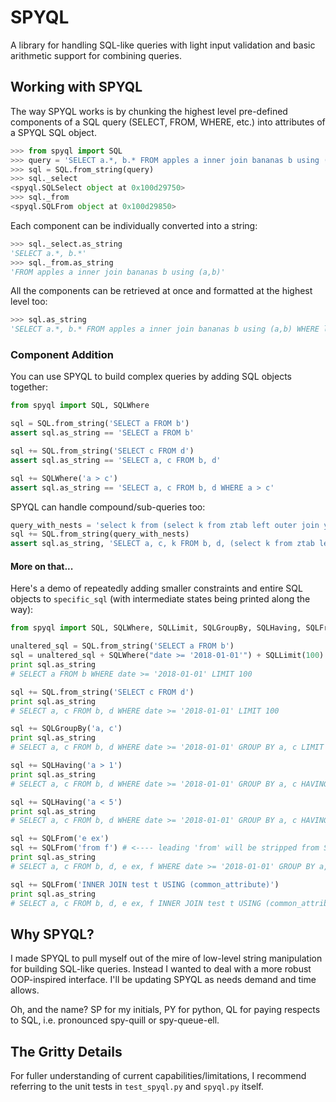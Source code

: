 # SPYQL
A library for handling SQL-like queries with light input validation and basic arithmetic support for combining queries.

## Working with SPYQL
The way SPYQL works is by chunking the highest level pre-defined components of a SQL query (SELECT, FROM, WHERE, etc.) into attributes of a SPYQL SQL object.
```python
>>> from spyql import SQL
>>> query = 'SELECT a.*, b.* FROM apples a inner join bananas b using (c,d) WHERE length(a.y) != length(b.z) and length(a.y) > 2 GROUP BY a.y HAVING count(a.y)<5 ORDER BY b.z LIMIT 15'
>>> sql = SQL.from_string(query)
>>> sql._select
<spyql.SQLSelect object at 0x100d29750>
>>> sql._from
<spyql.SQLFrom object at 0x100d29850>
```
Each component can be individually converted into a string:
```python
>>> sql._select.as_string
'SELECT a.*, b.*'
>>> sql._from.as_string
'FROM apples a inner join bananas b using (a,b)'
```
All the components can be retrieved at once and formatted at the highest level too:
```python
>>> sql.as_string
'SELECT a.*, b.* FROM apples a inner join bananas b using (a,b) WHERE length(a.y) != length(b.z) and length(a.y) > 2 GROUP BY a.y HAVING count(a.y)<5 ORDER BY b.z LIMIT 15'
```
### Component Addition
You can use SPYQL to build complex queries by adding SQL objects together:
```python
from spyql import SQL, SQLWhere

sql = SQL.from_string('SELECT a FROM b')
assert sql.as_string == 'SELECT a FROM b'

sql += SQL.from_string('SELECT c FROM d')
assert sql.as_string == 'SELECT a, c FROM b, d'

sql += SQLWhere('a > c')
assert sql.as_string == 'SELECT a, c FROM b, d WHERE a > c'
```
SPYQL can handle compound/sub-queries too:
```python
query_with_nests = 'select k from (select k from ztab left outer join ytab using (date)) tabk where k in (select k from ytab where k > 5)'
sql += SQL.from_string(query_with_nests)
assert sql.as_string, 'SELECT a, c, k FROM b, d, (select k from ztab left outer join ytab using (date)) tabk WHERE a > c and k in (select k from ytab where k > 5)'
```
#### More on that...
Here's a demo of repeatedly adding smaller constraints and entire SQL objects to `specific_sql` (with intermediate states being printed along the way):
```python
from spyql import SQL, SQLWhere, SQLLimit, SQLGroupBy, SQLHaving, SQLFrom

unaltered_sql = SQL.from_string('SELECT a FROM b')
sql = unaltered_sql + SQLWhere("date >= '2018-01-01'") + SQLLimit(100)
print sql.as_string
# SELECT a FROM b WHERE date >= '2018-01-01' LIMIT 100

sql += SQL.from_string('SELECT c FROM d')
print sql.as_string
# SELECT a, c FROM b, d WHERE date >= '2018-01-01' LIMIT 100

sql += SQLGroupBy('a, c')
print sql.as_string
# SELECT a, c FROM b, d WHERE date >= '2018-01-01' GROUP BY a, c LIMIT 100

sql += SQLHaving('a > 1')
print sql.as_string
# SELECT a, c FROM b, d WHERE date >= '2018-01-01' GROUP BY a, c HAVING a > 1 LIMIT 100

sql += SQLHaving('a < 5')
print sql.as_string
# SELECT a, c FROM b, d WHERE date >= '2018-01-01' GROUP BY a, c HAVING a > 1 and a < 5 LIMIT 100

sql += SQLFrom('e ex')
sql += SQLFrom('from f') # <---- leading 'from' will be stripped from SQL object to circumvent syntactic/semantic issues (all components are handled similarly)
print sql.as_string
# SELECT a, c FROM b, d, e ex, f WHERE date >= '2018-01-01' GROUP BY a, c HAVING a > 1 and a < 5 LIMIT 100

sql += SQLFrom('INNER JOIN test t USING (common_attribute)')
print sql.as_string
# SELECT a, c FROM b, d, e ex, f INNER JOIN test t USING (common_attribute) WHERE date >= '2018-01-01' GROUP BY a, c HAVING a > 1 and a < 5 LIMIT 100
```

## Why SPYQL?
I made SPYQL to pull myself out of the mire of low-level string manipulation for building SQL-like queries.  Instead I wanted to deal with a more robust OOP-inspired interface.  I'll be updating SPYQL as needs demand and time allows.

Oh, and the name? SP for my initials, PY for python, QL for paying respects to SQL, i.e. pronounced spy-quill or spy-queue-ell.

## The Gritty Details
For fuller understanding of current capabilities/limitations, I recommend referring to the unit tests in `test_spyql.py` and `spyql.py` itself.
